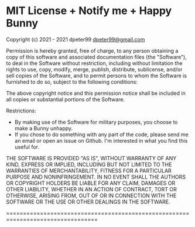 MIT License + Notify me + Happy Bunny
=================================================================================
Copyright (c) 2021 - 2021 dpeter99 <dpeter99@gmail.com>

Permission is hereby granted, free of charge, to any person obtaining a copy
of this software and associated documentation files (the "Software"), to deal
in the Software without restriction, including without limitation the rights
to use, copy, modify, merge, publish, distribute, sublicense, and/or sell
copies of the Software, and to permit persons to whom the Software is
furnished to do so, subject to the following conditions:

The above copyright notice and this permission notice shall be included in all
copies or substantial portions of the Software.

Restrictions:
 - By making use of the Software for military purposes, you choose to make a Bunny unhappy.
 - If you chose to do something with any part of the code, please send me an email or open an issue on Github.
 I'm interested in what you find this useful for.


THE SOFTWARE IS PROVIDED "AS IS", WITHOUT WARRANTY OF ANY KIND, EXPRESS OR
IMPLIED, INCLUDING BUT NOT LIMITED TO THE WARRANTIES OF MERCHANTABILITY,
FITNESS FOR A PARTICULAR PURPOSE AND NONINFRINGEMENT. IN NO EVENT SHALL THE
AUTHORS OR COPYRIGHT HOLDERS BE LIABLE FOR ANY CLAIM, DAMAGES OR OTHER
LIABILITY, WHETHER IN AN ACTION OF CONTRACT, TORT OR OTHERWISE, ARISING FROM,
OUT OF OR IN CONNECTION WITH THE SOFTWARE OR THE USE OR OTHER DEALINGS IN THE
SOFTWARE.

=================================================================================
